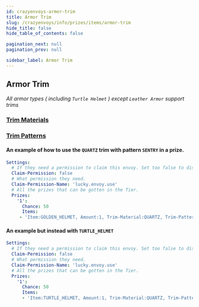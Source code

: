 ```yaml
---
id: crazyenvoys-armor-trim
title: Armor Trim
slug: /crazyenvoys/info/prizes/items/armor-trim
hide_title: false
hide_table_of_contents: false

pagination_next: null
pagination_prev: null

sidebar_label: Armor Trim
---
```


## Armor Trim
*All armor types ( including `Turtle Helmet` ) except `Leather Armor` support trims*

### [Trim Materials](https://jd.papermc.io/paper/1.20/org/bukkit/inventory/meta/trim/TrimMaterial.html)

### [Trim Patterns](https://jd.papermc.io/paper/1.20/org/bukkit/inventory/meta/trim/TrimPattern.html)

#### An example of how to use the `QUARTZ` trim with pattern `SENTRY` in a prize.
```yml
Settings:
  # If they need a permission to claim this envoy. Set too false to disable.
  Claim-Permission: false
  # What permission they need.
  Claim-Permission-Name: 'lucky.envoy.use'
  # All the prizes that can be gotten in the Tier.
  Prizes:
    '1':
      Chance: 50
      Items:
     - 'Item:GOLDEN_HELMET, Amount:1, Trim-Material:QUARTZ, Trim-Pattern: SENTRY, Name: &cAn example helmet using Trims.'
```

#### An example but instead with `TURTLE_HELMET`
```yml
Settings:
  # If they need a permission to claim this envoy. Set too false to disable.
  Claim-Permission: false
  # What permission they need.
  Claim-Permission-Name: 'lucky.envoy.use'
  # All the prizes that can be gotten in the Tier.
  Prizes:
    '1':
      Chance: 50
      Items:
      - 'Item:TURTLE_HELMET, Amount:1, Trim-Material:QUARTZ, Trim-Pattern: SENTRY, Name: &cAn example helmet using Trims.'
```